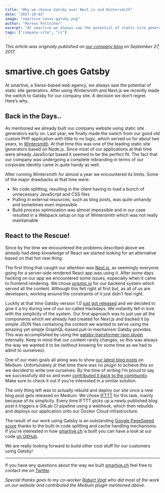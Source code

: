 ```yaml
---
title: "Why we choose Gatsby over Next.js and Wintersmith"
date: "2017-10-03"
image: "smartive-loves-gatsby.png"
author: "Moreno Feltscher"
excerpt: "At smartive we always saw the potential of static site generators. We recently made the switch to Gatsby.js for our company site. A decision we don’t regret. Here’s why."
tags: ["company-site", "ci"]
---
```


_This article was originally published on
[our company blog](https://blog.smartive.ch/smartive-ch-goes-gatsby-js-27a056b3b817)
on September 27, 2017._

# smartive.ch goes Gatsby

At smartive, a Swiss-based web agency, we always saw the potential of static
site generators. After using Wintersmith and Next.js we recently made the switch
to Gatsby for our company site. A decision we don’t regret. Here’s why.

## Back in the Days..

As mentioned we already built our company website using static site generators
early on. Last year, we finally made the switch from our good old custom PHP
application with little to no logic, which served us for about two years, to
[Wintersmith](http://wintersmith.io/). At that time this was one of the leading
static site generators based on Node.js. Since most of our applications at that
time were already JavaScript based it seemed to be the perfect fit. The fact
that our company was undergoing a complete rebranding in terms of our corporate
identity came in quite handy as well.

After running Wintersmith for almost a year we encountered its limits. Some of
the major drawbacks at that time were:

* No code splitting, resulting in the client having to load a bunch of
  unnecessary JavaScript and CSS files
* Pulling in external resources, such as blog posts, was quite unhandy and
  sometimes even impossible
* Build process optimization was almost impossible and in our case resulted in a
  Webpack setup on top of Wintersmith which was not really maintainable

## React to the Rescue!

Since by the time we encountered the problems described above we already had
deep knowledge of React we started looking for an alternative based on that hot
new thing.

The first thing that caught our attention was
[Next.js](https://github.com/zeit/next.js/), as seemingly everyone going for a
server-side rendered React app was using it. After some days hacking on our app
we encountered some issues, especially when it came to frontend rendering. We
chose [prismic.io](https://prismic.io/) for our backend system which served all
the content. Although this felt right at first but, as all of us are developers,
working around the constraints of it just didn’t feel right.

Luckily at that time Gatsby version 1.0
[just got released](/blog/gatsby-v1/) and we decided to
give it a try during one of our so-called Hackdays. We instantly fell in love
with the simplicity of the system. Our first approach was to just use all the
components which we already had created for Next.js and backed it by simple JSON
files containing the content we wanted to serve using the amazing yet simple
GraphQL-based pull-in mechanism Gatsby provides. This was accomplished by using
the
[gatsby-transformer-json plugin](https://www.npmjs.com/package/gatsby-transformer-json)
internally. Keep in mind that our content rarely changes, so this was always the
way we wanted it to be (without knowing for some time as we had to admit to
ourselves).

One of our main goals all along was to show
[our latest blog posts](https://blog.smartive.ch) on Medium. Unfortunately at
that time there was no plugin to achieve this so we decided to write one
ourselves. By the time of writing I’m proud to say we successfully did so and
even
[contributed it back to the community](https://github.com/gatsbyjs/gatsby/pull/1907).
Make sure to check it out if you’re interested in a similar solution.

The only thing left was to actually rebuild and deploy our site once a new blog
post gets released on Medium. We chose [IFTTT](https://ifttt.com/) for this
task, mainly because of its simplicity. Every time IFTTT picks up a newly
published blog post it triggers a GitLab CI pipeline using a webhook, which then
rebuilds and deploys our application onto our Docker Cloud infrastructure.

The result of our work using Gatsby is an outstanding
[Google PageSpeed score](https://developers.google.com/speed/pagespeed/insights/?url=https://smartive.ch&tab=desktop)
thanks to the built-in code splitting and cache handling mechanisms. If you’re
interested in how [smartive.ch](https://smartive.ch/) is built you can have a
look at our code [on GitHub](https://github.com/smartive/smartive.ch).

We are really looking forward to build other cool stuff for our customers using
Gatsby!

---

If you have any questions about the way we built
[smartive.ch](https://smartive.ch) feel free to contact me on
[Twitter](https://twitter.com/luagsh_mrn).

_Special thanks goes to my co-worker [Robert Vogt](https://twitter.com/_deniaz)
who did most of the work on our website and contributed the Medium plugin
mentioned above._
